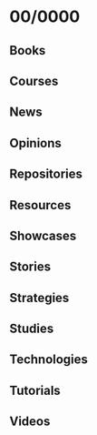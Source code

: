 # 00/0000

## Books

## Courses

## News

## Opinions

## Repositories

## Resources

## Showcases

## Stories

## Strategies

## Studies

## Technologies

## Tutorials

## Videos
